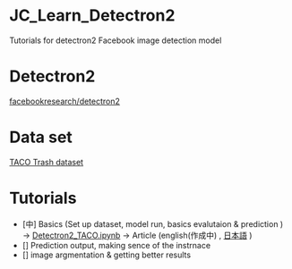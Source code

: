 # JC_Learn_Detectron2
Tutorials for detectron2 Facebook image detection model

# Detectron2 

[facebookresearch/detectron2](https://github.com/facebookresearch/detectron2)

# Data set
[TACO Trash dataset](http://tacodataset.org/) 

# Tutorials
* [中] Basics (Set up dataset, model run, basics evalutaion & prediction )　→  [Detectron2_TACO.ipynb](https://github.com/JarvisSan22/JC_Learn_Detectron2/blob/main/Detectron2_TACO.ipynb) → Article (english(作成中) , [日本語]() )
* [] Prediction output, making sence of the instrnace 
* [] image argmentation & getting better results 

